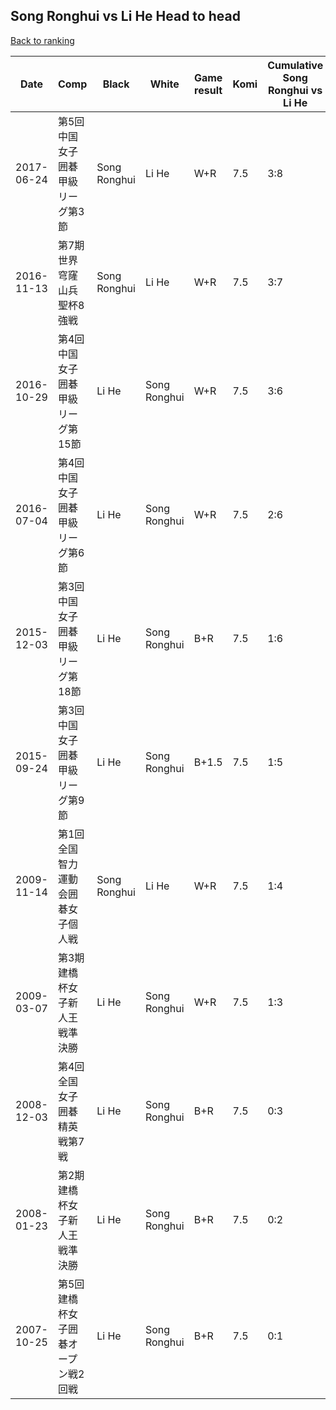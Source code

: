 ## Song Ronghui vs Li He Head to head

[Back to ranking](../../index.md)




| **Date** | **Comp** | **Black** | **White** | **Game result** | **Komi** | **Cumulative Song Ronghui vs Li He** | **Song Ronghui streak** | **Li He streak** | 
| --- | --- | --- | --- | --- | --- | --- | --- | --- |
| 2017-06-24 | 第5回中国女子囲碁甲級リーグ第3節 | Song Ronghui | Li He | W+R | 7.5 | 3:8 | 0 | 2 | 
| 2016-11-13 | 第7期世界穹窿山兵聖杯8強戦 | Song Ronghui | Li He | W+R | 7.5 | 3:7 | 0 | 1 | 
| 2016-10-29 | 第4回中国女子囲碁甲級リーグ第15節 | Li He | Song Ronghui | W+R | 7.5 | 3:6 | 2 | 0 | 
| 2016-07-04 | 第4回中国女子囲碁甲級リーグ第6節 | Li He | Song Ronghui | W+R | 7.5 | 2:6 | 1 | 0 | 
| 2015-12-03 | 第3回中国女子囲碁甲級リーグ第18節 | Li He | Song Ronghui | B+R | 7.5 | 1:6 | 0 | 3 | 
| 2015-09-24 | 第3回中国女子囲碁甲級リーグ第9節 | Li He | Song Ronghui | B+1.5 | 7.5 | 1:5 | 0 | 2 | 
| 2009-11-14 | 第1回全国智力運動会囲碁女子個人戦 | Song Ronghui | Li He | W+R | 7.5 | 1:4 | 0 | 1 | 
| 2009-03-07 | 第3期建橋杯女子新人王戦準決勝 | Li He | Song Ronghui | W+R | 7.5 | 1:3 | 1 | 0 | 
| 2008-12-03 | 第4回全国女子囲碁精英戦第7戦 | Li He | Song Ronghui | B+R | 7.5 | 0:3 | 0 | 3 | 
| 2008-01-23 | 第2期建橋杯女子新人王戦準決勝 | Li He | Song Ronghui | B+R | 7.5 | 0:2 | 0 | 2 | 
| 2007-10-25 | 第5回建橋杯女子囲碁オープン戦2回戦 | Li He | Song Ronghui | B+R | 7.5 | 0:1 | 0 | 1 |




